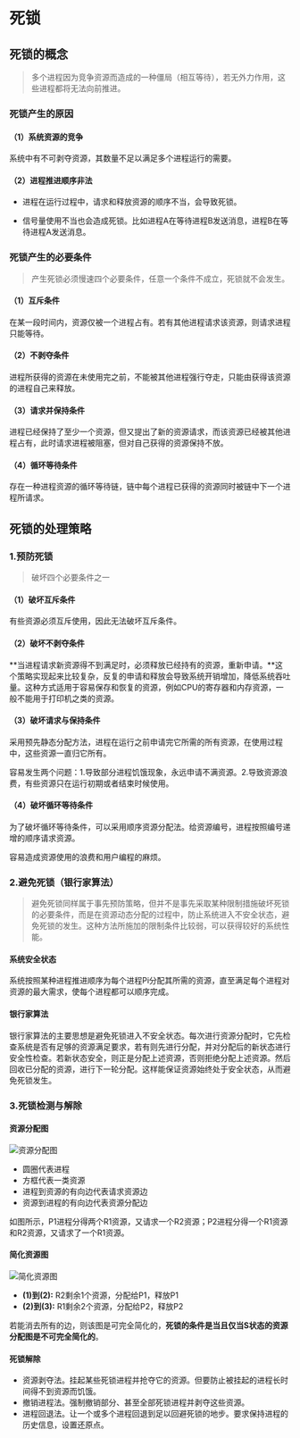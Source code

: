 # 死锁

## 死锁的概念

> 多个进程因为竞争资源而造成的一种僵局（相互等待），若无外力作用，这些进程都将无法向前推进。

### 死锁产生的原因

#### （1）系统资源的竞争

系统中有不可剥夺资源，其数量不足以满足多个进程运行的需要。

#### （2）进程推进顺序非法

- 进程在运行过程中，请求和释放资源的顺序不当，会导致死锁。

- 信号量使用不当也会造成死锁。比如进程A在等待进程B发送消息，进程B在等待进程A发送消息。

### 死锁产生的必要条件

> 产生死锁必须慢速四个必要条件，任意一个条件不成立，死锁就不会发生。

#### （1）互斥条件

在某一段时间内，资源仅被一个进程占有。若有其他进程请求该资源，则请求进程只能等待。

#### （2）不剥夺条件

进程所获得的资源在未使用完之前，不能被其他进程强行夺走，只能由获得该资源的进程自己来释放。

#### （3）请求并保持条件

进程已经保持了至少一个资源，但又提出了新的资源请求，而该资源已经被其他进程占有，此时请求进程被阻塞，但对自己获得的资源保持不放。

#### （4）循环等待条件

存在一种进程资源的循环等待链，链中每个进程已获得的资源同时被链中下一个进程所请求。

## 死锁的处理策略

### 1.预防死锁

> 破坏四个必要条件之一

#### （1）破坏互斥条件

有些资源必须互斥使用，因此无法破坏互斥条件。

#### （2）破坏不剥夺条件

**当进程请求新资源得不到满足时，必须释放已经持有的资源，重新申请。**这个策略实现起来比较复杂，反复的申请和释放会导致系统开销增加，降低系统吞吐量。这种方式适用于容易保存和恢复的资源，例如CPU的寄存器和内存资源，一般不能用于打印机之类的资源。

#### （3）破坏请求与保持条件

采用预先静态分配方法，进程在运行之前申请完它所需的所有资源，在使用过程中，这些资源一直归它所有。

容易发生两个问题：1.导致部分进程饥饿现象，永远申请不满资源。2.导致资源浪费，有些资源只在运行初期或者结束时候使用。

#### （4）破坏循环等待条件

为了破坏循环等待条件，可以采用顺序资源分配法。给资源编号，进程按照编号递增的顺序请求资源。

容易造成资源使用的浪费和用户编程的麻烦。

### 2.避免死锁（银行家算法）

> 避免死锁同样属于事先预防策略，但并不是事先采取某种限制措施破坏死锁的必要条件，而是在资源动态分配的过程中，防止系统进入不安全状态，避免死锁的发生。这种方法所施加的限制条件比较弱，可以获得较好的系统性能。

#### 系统安全状态

系统按照某种进程推进顺序为每个进程Pi分配其所需的资源，直至满足每个进程对资源的最大需求，使每个进程都可以顺序完成。

#### 银行家算法

银行家算法的主要思想是避免死锁进入不安全状态。每次进行资源分配时，它先检查系统是否有足够的资源满足要求，若有则先进行分配，并对分配后的新状态进行安全性检查。若新状态安全，则正是分配上述资源，否则拒绝分配上述资源。然后回收已分配的资源，进行下一轮分配。这样能保证资源始终处于安全状态，从而避免死锁发生。

### 3.死锁检测与解除

#### 资源分配图

![资源分配图](https://cdn.jsdelivr.net/gh/mouweng/FigureBed/img/202204011645792.jpg)

- 圆圈代表进程
- 方框代表一类资源
- 进程到资源的有向边代表请求资源边
- 资源到进程的有向边代表资源分配边

如图所示，P1进程分得两个R1资源，又请求一个R2资源；P2进程分得一个R1资源和R2资源，又请求了一个R1资源。

#### 简化资源图

![简化资源图](https://cdn.jsdelivr.net/gh/mouweng/FigureBed/img/202204011656535.jpg)

- **(1)到(2):** R2剩余1个资源，分配给P1，释放P1
- **(2)到(3):** R1剩余2个资源，分配给P2，释放P2

若能消去所有的边，则该图是可完全简化的，**死锁的条件是当且仅当S状态的资源分配图是不可完全简化的**。

#### 死锁解除

- 资源剥夺法。挂起某些死锁进程并抢夺它的资源。但要防止被挂起的进程长时间得不到资源而饥饿。
- 撤销进程法。强制撤销部分、甚至全部死锁进程并剥夺这些资源。
- 进程回退法。让一个或多个进程回退到足以回避死锁的地步。要求保持进程的历史信息，设置还原点。